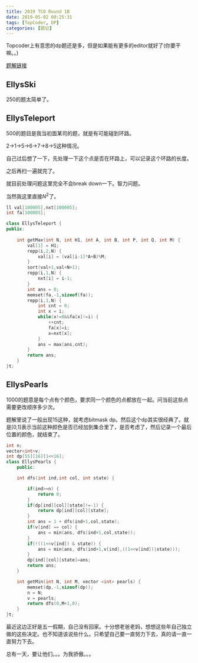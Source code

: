 ```yaml
---
title: 2019 TCO Round 1B
date: 2019-05-02 00:25:31
tags: [TopCoder, DP]
categories: [题记]
---
```


Topcoder上有意思的dp题还是多，但是如果能有更多的editor就好了(你要干嘛。。)

<!--more-->

[题解链接]([https://www.topcoder.com/blog/2019-topcoder-open-algorithm-round-1b-editorials/](https://www.topcoder.com/blog/2019-topcoder-open-algorithm-round-1b-editorials/))

## EllysSki

250的题太简单了。

## EllysTeleport

500的题目是我当初面某司的题，就是有可能碰到环路。

2->1->5->6->7->8->5这种情况。

自己过后想了一下，先处理一下这个点是否在环路上，可以记录这个环路的长度。

之后再扫一遍就完了。

就目前处理问题这里完全不会break down一下。智力问题。

当然我这里直接$N^2$了。

```C++
ll val[100005],nxt[100005];
int fa[100005];

class EllysTeleport {
public:
   
    int getMax(int N, int H1, int A, int B, int P, int Q, int M) {
        val[1] = H1;
        repp(i,2,N) {
            val[i] = (val[i-1]*A+B)%M;
        }
        sort(val+1,val+N+1);
        repp(i,1,N) {
            nxt[i] = i-1;
        }
        int ans = 0;
        memset(fa,-1,sizeof(fa));
        repp(i,1,N) {
            int cnt = 0;
            int x = i;
            while(x!=0&&fa[x]!=i) {
                ++cnt;
                fa[x]=i;
                x=nxt[x];
            }
            ans = max(ans,cnt);
        }
        return ans;
    }
}t;
```

## EllysPearls

1000的题意是每个点有个颜色，要求同一个颜色的点都放在一起。问当前这些点需要更改顺序多少次。

题解里说了一般出现15这种，就考虑bitmask dp。然后这个dp其实很经典了。就是[0,1]表示当前这种颜色是否已经加到集合里了，是否考虑了，然后记录一个最后位置的颜色，就结束了。

```C++
int n;
vector<int>v;
int dp[55][16][1<<16];
class EllysPearls {
    public:

    int dfs(int ind,int col, int state) {

        if(ind>=n) {
            return 0;
        }
        if(dp[ind][col][state]!=-1) {
            return dp[ind][col][state];
        }
        int ans = 1 + dfs(ind+1,col,state);
        if(v[ind] == col) {
            ans = min(ans, dfs(ind+1,col,state));
        }
        if(!((1<<v[ind]) & state)) {
            ans = min(ans, dfs(ind+1,v[ind],((1<<v[ind])|state)));
        }
        dp[ind][col][state]=ans;
        return ans;
    }

    int getMin(int N, int M, vector <int> pearls) {
        memset(dp,-1,sizeof(dp));
        n = N;
        v = pearls;
        return dfs(0,M+1,0);
    }
}t;
```

最近这边正好是五一假期，自己没有回家。十分想老爸老妈，想想这些年自己独立做的这些决定。也不知道该说些什么。只希望自己要一直努力下去，真的请一直一直努力下去。

总有一天，要让他们。。。为我骄傲。。。









